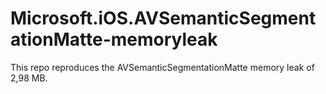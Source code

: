 # Microsoft.iOS.AVSemanticSegmentationMatte-memoryleak

This repo reproduces the AVSemanticSegmentationMatte memory leak of 2,98 MB.